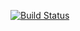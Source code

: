 [![Build Status](https://travis-ci.org/dera-/Mercenary.svg?branch=master)](https://travis-ci.org/dera-/Mercenary)
